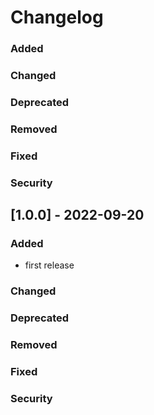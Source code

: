 # Changelog

### Added

### Changed

### Deprecated

### Removed

### Fixed

### Security

## [1.0.0] - 2022-09-20

### Added

- first release

### Changed

### Deprecated

### Removed

### Fixed

### Security

